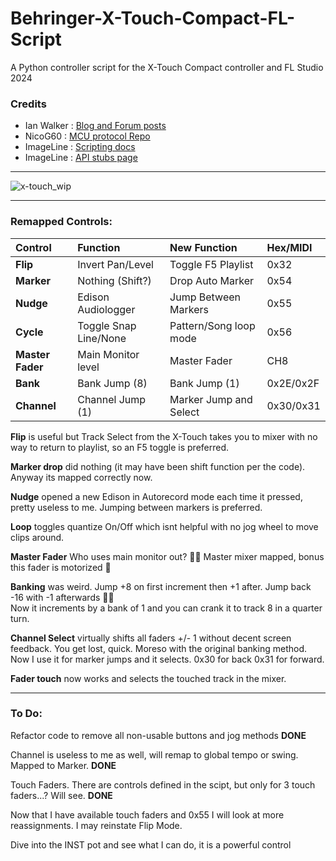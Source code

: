 # Behringer-X-Touch-Compact-FL-Script
A Python controller script for the X-Touch Compact controller and FL Studio 2024

### Credits
- Ian Walker : [Blog and Forum posts](https://gadgeteer.home.blog/2021/02/22/using-a-behringer-compact-control-surface-with-fl-studio-in-mackie-control-mode-enhanced/)
- NicoG60    : [MCU protocol Repo](https://github.com/NicoG60/TouchMCU/blob/main/doc/mackie_control_protocol.md)
- ImageLine  : [Scripting docs](https://www.image-line.com/fl-studio-learning/fl-studio-online-manual/html/midi_scripting.htm#script_module_ui)
- ImageLine  : [API stubs page](https://il-group.github.io/FL-Studio-API-Stubs/midi_controller_scripting/midi/gt%20commands/)

---
![x-touch_wip](https://github.com/user-attachments/assets/169045a9-f4e5-4833-8cb1-03e08cb7c459)

---
### Remapped Controls:

| Control         | Function              | New Function            | Hex/MIDI  |
| :-------------- | :-------------------  | :---------------------  | :---------|
| **Flip**        | Invert Pan/Level      | Toggle F5 Playlist      | 0x32      |
| **Marker**      | Nothing (Shift?)      | Drop Auto Marker        | 0x54      |
| **Nudge**       | Edison Audiologger    | Jump Between Markers    | 0x55      |
| **Cycle**       | Toggle Snap Line/None | Pattern/Song loop mode  | 0x56      |
| **Master Fader**| Main Monitor level    | Master Fader            | CH8       |
| **Bank**        | Bank Jump (8)         | Bank Jump (1)           | 0x2E/0x2F |
| **Channel**     | Channel Jump (1)      | Marker Jump and Select  | 0x30/0x31 |

**Flip** is useful but Track Select from the X-Touch takes you to mixer with no way to return to playlist, so an F5 toggle is preferred.

**Marker drop** did nothing (it may have been shift function per the code). Anyway its mapped correctly now.

**Nudge** opened a new Edison in Autorecord mode each time it pressed, pretty useless to me. Jumping between markers is preferred.

**Loop** toggles quantize On/Off which isnt helpful with no jog wheel to move clips around. 

**Master Fader** Who uses main monitor out? :man_facepalming: Master mixer mapped, bonus this fader is motorized :metal:

**Banking** was weird. Jump +8 on first increment then +1 after. Jump back -16 with -1 afterwards :man_facepalming:  
Now it increments by a bank of 1 and you can crank it to track 8 in a quarter turn.

**Channel Select** virtually shifts all faders +/- 1 without decent screen feedback. You get lost, quick. Moreso with the original banking method.  
Now I use it for marker jumps and it selects. 0x30 for back 0x31 for forward.

**Fader touch** now works and selects the touched track in the mixer.

---
### To Do:
Refactor code to remove all non-usable buttons and jog methods **DONE**

Channel is useless to me as well, will remap to global tempo or swing. Mapped to Marker.  **DONE**

Touch Faders. There are controls defined in the scipt, but only for 3 touch faders...? Will see. **DONE**

Now that I have available touch faders and 0x55 I will look at more reassignments. I may reinstate Flip Mode.

Dive into the INST pot and see what I can do, it is a powerful control


